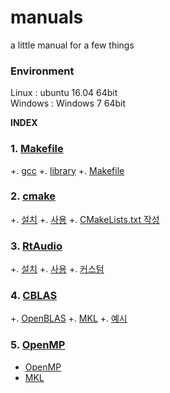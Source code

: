 # manuals
a little manual for a few things

### Environment
Linux : ubuntu 16.04 64bit  
Windows : Windows 7 64bit

**INDEX**<a name="index"></a>

### 1.  [Makefile](./manuals/Makefile.md)
+. [gcc](./manuals/Makefile.md#Makefile-gcc)
+. [library](./manuals/Makefile.md#Makefile-library)
+. [Makefile](./manuals/Makefile.md#Makefile-Makefile)
### 2. [cmake](./manuals/cmake.md)
+. [설치](./manuals/cmake.md#cmake-setup)
+. [사용](./manuals/cmake.md#cmake-execution)
+. [CMakeLists.txt 작성](./manuals/cmake.md#cmake-cmakelists)
### 3. [RtAudio](./manuals/RtAudio.md)
+. [설치](./manuals/RtAudio.md#RtAudio-setup)
+. [사용](./manuals/RtAudio.md#RtAudio-execution)
+. [커스텀](./manuals/RtAudio.md#RtAudio-custom)
### 4. [CBLAS](./manuals/CBLAS.md)
+. [OpenBLAS](./manuals/CBLAS.md#OpenBLAS)
+. [MKL](./manuals/CBLAS.md#MKL)
+. [예시](./manuals/CBLAS.md#cblas_ex)
### 5. [OpenMP](./manuals/OpenMP.md)
+ [OpenMP](./manuals/OpenMP.md#OpenMP)
+ [MKL](./manuals/OpenMP.md#MKL)
